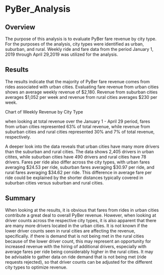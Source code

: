 # PyBer_Analysis

## Overview

The purpose of this analysis is to evaluate PyBer fare revenue by city type. For the purposes of the analysis, city types were identified as urban, suburban, and rural. Weekly ride and fare data from the period January 1, 2019 through April 29,2019 was utilized for the analysis.


## Results

The results indicate that the majority of PyBer fare revenue comes from rides associated with urban cities. Evaluating fare revenue from urban cities shows an average weekly revenue of $2,180. Revenue from suburban cities averages $1,052 per week and revenue from rural cities averages $230 per week. 

Chart of Weekly Revenue by City Type

when looking at total revenue over the January 1 - April 29 period, fares from urban cities represented 63% of total revenue, while revenue from suburban cities and rural cities represented 30% and 7% of total revenue, respectively.

A deeper look into the data reveals that urban cities have many more drivers than the suburban and rural cities. The data shows 2,405 drivers in urban citites, while suburban cities have 490 drivers and rural cities have 78 drivers. Fares per ride also differ across the city types, with urban fares averaging $24.53 per ride, suburban fares averaging $30.97 per ride, and rural fares averaging $34.62 per ride. This difference in average fare per ride could be explained by the shorter distances typically covered in suburban cities versus suburban and rural cities.


## Summary

When looking at the results, it is obvious that fares from rides in urban cities contribute a great deal to overall PyBer revenue. However, when looking at driver counts across the respective city types, it is also apparent that there are many more drivers located in the urban cities. It is not known if the lower driver counts seen in rural cities are affecting the revenue, specifically. if there is demand that is not being met in the rural cities because of the lower driver count, this may represent an opportunity for increased revenue with the hiring of additional drivers, especially with average fares per ride being considerably higher in the rural cities. It may be advisable to gather data on ride demand that is not being met (ride requests rejected), so that driver counts can be adjusted for the different city types to optimize revenue.
